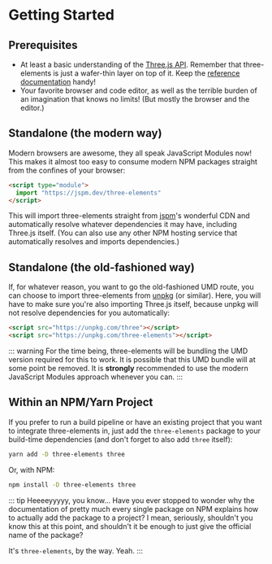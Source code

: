 # Getting Started

## Prerequisites

- At least a basic understanding of the [Three.js API](https://threejs.org/docs/). Remember that three-elements is just a wafer-thin layer on top of it. Keep the [reference documentation](https://threejs.org/docs/) handy!
- Your favorite browser and code editor, as well as the terrible burden of an imagination that knows no limits! (But mostly the browser and the editor.)

## Standalone (the modern way)

Modern browsers are awesome, they all speak JavaScript Modules now! This makes it almost too easy to consume modern NPM packages straight from the confines of your browser:

```html
<script type="module">
  import "https://jspm.dev/three-elements"
</script>
```

This will import three-elements straight from [jspm](https://jspm.org/)'s wonderful CDN and automatically resolve whatever dependencies it may have, including Three.js itself. (You can also use any other NPM hosting service that automatically resolves and imports dependencies.)

## Standalone (the old-fashioned way)

If, for whatever reason, you want to go the old-fashioned UMD route, you can choose to import three-elements from [unpkg](https://unpkg.com/) (or similar). Here, you will have to make sure you're also importing Three.js itself, because unpkg will not resolve dependencies for you automatically:

```html
<script src="https://unpkg.com/three"></script>
<script src="https://unpkg.com/three-elements"></script>
```

::: warning
For the time being, three-elements will be bundling the UMD version required for this to work. It is possible that this UMD bundle will at some point be removed. It is **strongly** recommended to use the modern JavaScript Modules approach whenever you can.
:::

## Within an NPM/Yarn Project

If you prefer to run a build pipeline or have an existing project that you want to integrate three-elements in, just add the `three-elements` package to your build-time dependencies (and don't forget to also add `three` itself):

```sh
yarn add -D three-elements three
```

Or, with NPM:

```sh
npm install -D three-elements three
```

::: tip Heeeeyyyyy, you know...
Have you ever stopped to wonder why the documentation of pretty much every single package on NPM explains how to actually add the package to a project? I mean, seriously, shouldn't you know this at this point, and shouldn't it be enough to just give the official name of the package?

It's `three-elements`, by the way. Yeah.
:::
